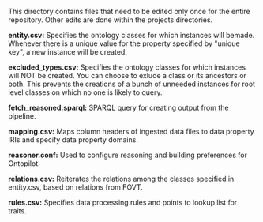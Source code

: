 This directory contains files that need to be edited only once for the entire repository. Other edits are done within the projects directories.


**entity.csv:** Specifies the ontology classes for which instances will bemade. Whenever there is a unique value for the property specified by "unique key", a new instance will be created.

**excluded_types.csv:**  Specifies the ontology classes for which instances will NOT be created. You can choose to exlude a class or its ancestors or both. This prevents the creations of a bunch of unneeded instances for root level classes on which no one is likely to query.

**fetch_reasoned.sparql:** SPARQL query for creating output from the pipeline.

**mapping.csv:** Maps column headers of ingested data files to data property IRIs and specify data property domains.

**reasoner.conf:** Used to configure reasoning and building preferences for Ontopilot.

**relations.csv:** Reiterates the relations among the classes specified in entity.csv, based on relations from FOVT.

**rules.csv:** Specifies data processing rules and points to lookup list for traits.

